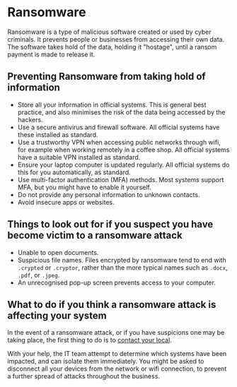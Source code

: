 # Ransomware

Ransomware is a type of malicious software created or used by cyber criminals. It prevents people or businesses from accessing their own data. The software takes hold of the data, holding it "hostage", until a ransom payment is made to release it.

## Preventing Ransomware from taking hold of information

-   Store all your information in official systems. This is general best practice, and also minimises the risk of the data being accessed by the hackers.
-   Use a secure antivirus and firewall software. All official systems have these installed as standard.
-   Use a trustworthy VPN when accessing public networks through wifi, for example when working remotely in a coffee shop. All official systems have a suitable VPN installed as standard.
-   Ensure your laptop computer is updated regularly. All official systems do this for you automatically, as standard.
-   Use multi-factor authentication \(MFA\) methods. Most systems support MFA, but you might have to enable it yourself.
-   Do not provide any personal information to unknown contacts.
-   Avoid insecure apps or websites.

## Things to look out for if you suspect you have become victim to a ransomware attack

-   Unable to open documents.
-   Suspicious file names. Files encrypted by ransomware tend to end with `.crypted` or `.cryptor`, rather than the more typical names such as `.docx`, `.pdf`, or `.jpeg`.
-   An unrecognised pop-up screen prevents access to your computer.

## What to do if you think a ransomware attack is affecting your system

In the event of a ransomware attack, or if you have suspicions one may be taking place, the first thing to do is to [contact your local](#incidents-and-contact-details).

With your help, the IT team attempt to determine which systems have been impacted, and can isolate them immediately. You might be asked to disconnect all your devices from the network or wifi connection, to prevent a further spread of attacks throughout the business.

